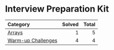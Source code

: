# Interview Preparation Kit

| Category                                    | Solved | Total |
| :------------------------------------------ | -----: | ----: |
| [Arrays](./arrays/)                         |      1 |     5 |
| [Warm-up Challenges](./warm-up-challenges/) |      4 |     4 |
